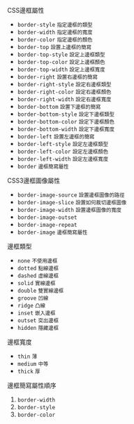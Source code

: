 CSS邊框屬性
- `border-style` <small>指定邊框的類型</small>
- `border-width` <small>指定邊框的寬度</small>
- `border-color` <small>指定邊框的顏色</small>
- `border-top` <small>設置上邊框的簡寫</small>
- `border-top-style` <small>設定上邊框類型</small>
- `border-top-color` <small>設定上邊框顏色</small>
- `border-top-width` <small>設定上邊框寬度</small> 
- `border-right` <small>設置右邊框的簡寫</small>
- `border-right-style` <small>設定右邊框類型</small>
- `border-right-color` <small>設定右邊框顏色</small>
- `border-right-width` <small>設定右邊框寬度</small> 
- `border-bottom` <small>設置下邊框的簡寫</small>
- `border-bottom-style` <small>設定下邊框類型</small>
- `border-bottom-color` <small>設定下邊框顏色</small>
- `border-bottom-width` <small>設定下邊框寬度</small> 
- `border-left` <small>設置左邊框的簡寫</small>
- `border-left-style` <small>設定左邊框類型</small>
- `border-left-color` <small>設定左邊框顏色</small>
- `border-left-width` <small>設定左邊框寬度</small> 
- `border` <small>邊框簡寫屬性</small>

CSS3邊框圖像屬性
- `border-image-source` <small>設置邊框圖像的路徑</small>
- `border-image-slice` <small>設置如何裁切邊框圖像</small>
- `border-image-width` <small>設置邊框圖像的寬度</small>
- `border-image-outset`
- `border-image-repeat`
- `border-image` <small>邊框簡寫屬性</small>

邊框類型
- `none` <small>不使用邊框</small>
- `dotted` <small>點線邊框</small>
- `dashed` <small>虛線邊框</small>
- `solid` <small>實線邊框</small>
- `double` <small>雙實線邊框</small>
- `groove` <small>凹線</small>
- `ridge` <small>凸線</small>
- `inset` <small>嵌入邊框</small>
- `outset` <small>突出邊框</small>
- `hidden` <small>隱藏邊框</small>

邊框寬度
- `thin` <small>薄</small>
- `medium` <small>中等</small>
- `thick` <small>厚</small>

邊框簡寫屬性順序
1. `border-width`
2. `border-style`
3. `border-color`
